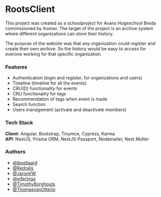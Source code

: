 # RootsClient

This project was created as a schoolproject for Avans Hogeschool Breda commissioned by ihomer.
The target of the project is an archive system where different organizations can store their history.

The purpose of the website was that any organization could register and create their own archive.
So the history would be easy to access for everone working for that specific organization.

### Features

- Authentication (login and register, for organizations and users)
- Timeline (timeline for all the events)
- CRU(D) functionality for events
- CRU functionality for tags
- Recommendation of tags when event is made
- Search function
- Users management (activate and deactivate members)

### Tech Stack

**Client:** Angular, Bootstrap, Tinymce, Cypress, Karma \
**API:** NestJS, Prisma ORM, NestJS-Passport, Nodemailer, Nest Multer

### Authors

- [@jboellaard](https://github.com/jboellaard)
- [@Redralis](https://github.com/Redralis)
- [@JaronVW](https://github.com/JaronVW)
- [@mferinga](https://github.com/mferinga)
- [@TimothyBorghouts](https://github.com/TimothyBorghouts)
- [@ThomasvanOtterlo](https://github.com/ThomasvanOtterloo)
